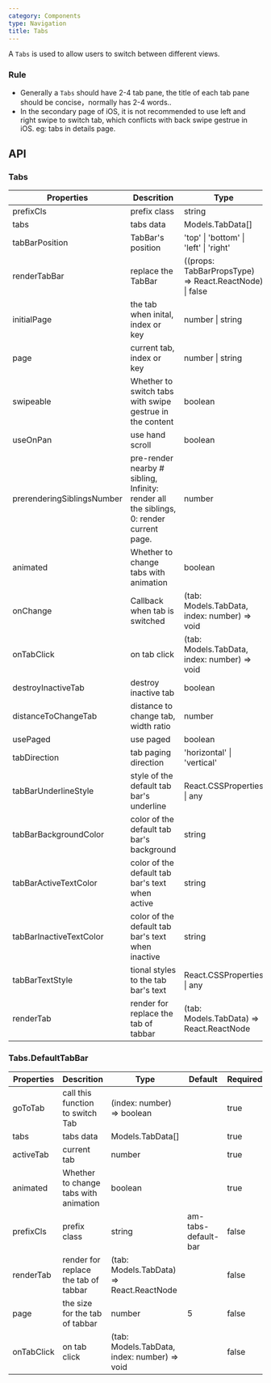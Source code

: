 ```yaml
---
category: Components
type: Navigation
title: Tabs
---
```


A `Tabs` is used to allow users to switch between different views.

### Rule

- Generally a `Tabs` should have 2-4 tab pane, the title of each tab pane should be concise，normally has 2-4 words..
- In the secondary page of iOS, it is not recommended to use left and right swipe to switch tab, which conflicts with back swipe gestrue in iOS. eg:  tabs in details page.

## API

### Tabs

Properties | Descrition | Type | Default | Required
-----------|------------|------|--------|--------
prefixCls | prefix class  | string |  rmc-tabs | false
tabs | tabs data | Models.TabData[] |  | true
tabBarPosition | TabBar's position | 'top' \| 'bottom' \| 'left' \| 'right' |  top | false
renderTabBar | replace the TabBar | ((props: TabBarPropsType) => React.ReactNode) \| false |  | false
initialPage | the tab when inital, index or key | number \| string |  | false
page | current tab, index or key | number \| string |  | false
swipeable | Whether to switch tabs with swipe gestrue in the content | boolean |  true | false
useOnPan | use hand scroll | boolean |  true | false
prerenderingSiblingsNumber  | pre-render nearby # sibling, Infinity: render all the siblings, 0: render current page. | number | 1 | false
animated | Whether to change tabs with animation | boolean |  true | false
onChange | Callback when tab is switched | (tab: Models.TabData, index: number) => void |  | false
onTabClick  | on tab click | (tab: Models.TabData, index: number) => void |  | false
destroyInactiveTab | destroy inactive tab | boolean |  false | false
distanceToChangeTab | distance to change tab, width ratio | number |  0.3 | false
usePaged | use paged | boolean |  true | false
tabDirection | tab paging direction | 'horizontal' \| 'vertical' |  horizontal | false
tabBarUnderlineStyle | style of the default tab bar's underline | React.CSSProperties \| any |  | false
tabBarBackgroundColor | color of the default tab bar's background | string |  | false
tabBarActiveTextColor | color of the default tab bar's text when active | string |  | false
tabBarInactiveTextColor | color of the default tab bar's text when inactive | string |  | false
tabBarTextStyle | tional styles to the tab bar's text | React.CSSProperties \| any |  | false
renderTab | render for replace the tab of tabbar | (tab: Models.TabData) => React.ReactNode | | false

### Tabs.DefaultTabBar

Properties | Descrition | Type | Default | Required
-----------|------------|------|--------|--------
goToTab | call this function to switch Tab | (index: number) => boolean | | true
tabs | tabs data | Models.TabData[] | | true
activeTab | current tab | number | | true
animated | Whether to change tabs with animation | boolean | | true
prefixCls | prefix class  | string | am-tabs-default-bar | false
renderTab | render for replace the tab of tabbar | (tab: Models.TabData) => React.ReactNode | | false
page | the size for the tab of tabbar | number | 5 | false
onTabClick  | on tab click | (tab: Models.TabData, index: number) => void |  | false
